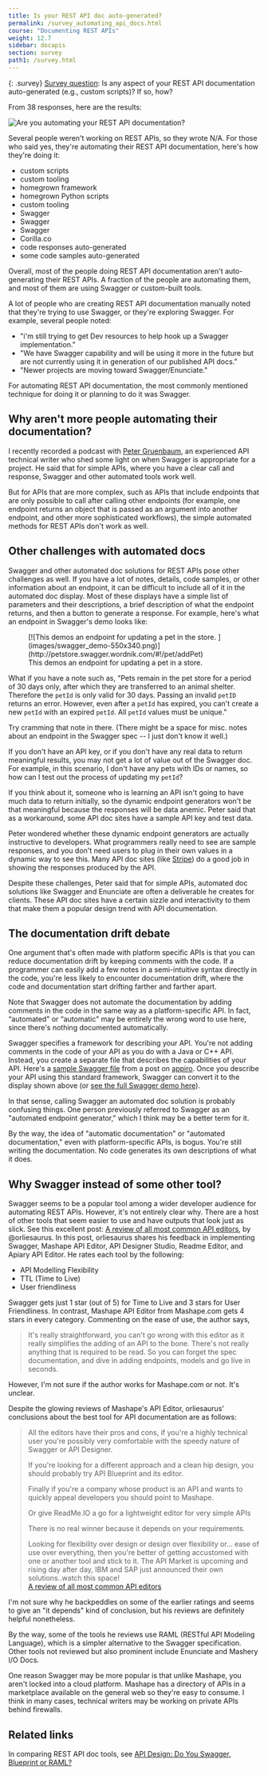 ```yaml
---
title: Is your REST API doc auto-generated?
permalink: /survey_automating_api_docs.html
course: "Documenting REST APIs"
weight: 12.7
sidebar: docapis
section: survey
path1: /survey.html
---
```


{: .survey}
[Survey question](survey_introduction.html): Is any aspect of your REST API documentation auto-generated (e.g., custom scripts)? If so, how?

From 38 responses, here are the results:

![Are you automating your REST API documentation?](images/automatingrestAPIs-550x386.png)

Several people weren't working on REST APIs, so they wrote N/A. For those who said yes, they're automating their REST API documentation, here's how they're doing it:

*   custom scripts
*   custom tooling
*   homegrown framework
*   homegrown Python scripts
*   custom tooling
*   Swagger
*   Swagger
*   Swagger
*   Corilla.co
*   code responses auto-generated
*   some code samples auto-generated

Overall, most of the people doing REST API documentation aren't auto-generating their REST APIs. A fraction of the people are automating them, and most of them are using Swagger or custom-built tools.

A lot of people who are creating REST API documentation manually noted that they're trying to use Swagger, or they're exploring Swagger. For example, several people noted:

*   "i'm still trying to get Dev resources to help hook up a Swagger implementation."
*   "We have Swagger capability and will be using it more in the future but are not currently using it in generation of our published API docs."
*   "Newer projects are moving toward Swagger/Enunciate."

For automating REST API documentation, the most commonly mentioned technique for doing it or planning to do it was Swagger.

## Why aren't more people automating their documentation?

I recently recorded a podcast with [Peter Gruenbaum](http://sdkbridge.com), an experienced API technical writer who shed some light on when Swagger is appropriate for a project. He said that for simple APIs, where you have a clear call and response, Swagger and other automated tools work well.

But for APIs that are more complex, such as APIs that include endpoints that are only possible to call after calling other endpoints (for example, one endpoint returns an object that is passed as an argument into another endpoint, and other more sophisticated workflows), the simple automated methods for REST APIs don't work as well.

## Other challenges with automated docs

Swagger and other automated doc solutions for REST APIs pose other challenges as well. If you have a lot of notes, details, code samples, or other information about an endpoint, it can be difficult to include all of it in the automated doc display. Most of these displays have a simple list of parameters and their descriptions, a brief description of what the endpoint returns, and then a button to generate a response. For example, here's what an endpoint in Swagger's demo looks like:

<figure>[![This demos an endpoint for updating a pet in the store. ](images/swagger_demo-550x340.png)](http://petstore.swagger.wordnik.com/#!/pet/addPet)

<figcaption>This demos an endpoint for updating a pet in a store.</figcaption>

</figure>

What if you have a note such as, "Pets remain in the pet store for a period of 30 days only, after which they are transferred to an animal shelter. Therefore the `petId` is only valid for 30 days. Passing an invalid `petID` returns an error. However, even after a `petId` has expired, you can't create a new `petId` with an expired `petId`. All `petId` values must be unique."

Try cramming that note in there. (There might be a space for misc. notes about an endpoint in the Swagger spec -- I just don't know it well.)

If you don't have an API key, or if you don't have any real data to return meaningful results, you may not get a lot of value out of the Swagger doc. For example, in this scenario, I don't have any pets with IDs or names, so how can I test out the process of updating my `petId`?

If you think about it, someone who is learning an API isn't going to have much data to return initially, so the dynamic endpoint generators won't be that meaningful because the responses will be data anemic. Peter said that as a workaround, some API doc sites have a sample API key and test data.

Peter wondered whether these dynamic endpoint generators are actually instructive to developers. What programmers really need to see are sample responses, and you don't need users to plug in their own values in a dynamic way to see this. Many API doc sites (like [Stripe](https://stripe.com/docs/api)) do a good job in showing the responses produced by the API.

Despite these challenges, Peter said that for simple APIs, automated doc solutions like Swagger and Enunciate are often a deliverable he creates for clients. These API doc sites have a certain sizzle and interactivity to them that make them a popular design trend with API documentation.

## The documentation drift debate

One argument that's often made with platform specific APIs is that you can reduce documentation drift by keeping comments with the code. If a programmer can easily add a few notes in a semi-intuitive syntax directly in the code, you're less likely to encounter documentation drift, where the code and documentation start drifting farther and farther apart.

Note that Swagger does not automate the documentation by adding comments in the code in the same way as a platform-specific API. In fact, “automated" or “automatic" may be entirely the wrong word to use here, since there's nothing documented automatically.

Swagger specifies a framework for describing your API. You're not adding comments in the code of your API as you do with a Java or C++ API. Instead, you create a separate file that describes the capabilities of your API. Here's a [sample Swagger file](https://github.com/appirio-tech/lc1-challenge-service/blob/85160966dbf2cc9a0023e185a8fb99f5c98b9e86/api/swagger/swagger.yaml) from a post on [appiro](http://appirio.com/category/tech-blog/2014/10/writing-documentation-first-api/). Once you describe your API using this standard framework, Swagger can convert it to the display shown above (or [see the full Swagger demo here](http://petstore.swagger.wordnik.com/)).

In that sense, calling Swagger an automated doc solution is probably confusing things. One person previously referred to Swagger as an "automated endpoint generator," which I think may be a better term for it.

By the way, the idea of "automatic documentation" or "automated documentation," even with platform-specific APIs, is bogus. You're still writing the documentation. No code generates its own descriptions of what it does.

## Why Swagger instead of some other tool?

Swagger seems to be a popular tool among a wider developer audience for automating REST APIs. However, it's not entirely clear why. There are a host of other tools that seem easier to use and have outputs that look just as slick. See this excellent post: [A review of all most common API editors](https://medium.com/@orliesaurus/a-review-of-all-most-common-api-editors-6a720dc4f4e6), by @orliesaurus. In this post, orliesaurus shares his feedback in implementing Swagger, Mashape API Editor, API Designer Studio, Readme Editor, and Apiary API Editor. He rates each tool by the following:

*   API Modelling Flexibility
*   TTL (Time to Live)
*   User friendliness

Swagger gets just 1 star (out of 5) for Time to Live and 3 stars for User Friendliness. In contrast, Mashape API Editor from Mashape.com gets 4 stars in every category. Commenting on the ease of use, the author says,

> It's really straightforward, you can't go wrong with this editor as it really simplifies the adding of an API to the bone. There's not really anything that is required to be read. So you can forget the spec documentation, and dive in adding endpoints, models and go live in seconds.

However, I'm not sure if the author works for Mashape.com or not. It's unclear.

Despite the glowing reviews of Mashape's API Editor, orliesaurus' conclusions about the best tool for API documentation are as follows:

> All the editors have their pros and cons, if you're a highly technical user you're possibly very comfortable with the speedy nature of Swagger or API Designer.
>
> If you're looking for a different approach and a clean hip design, you should probably try API Blueprint and its editor.
>
> Finally if you're a company whose product is an API and wants to quickly appeal developers you should point to Mashape.
>
> Or give ReadMe.IO a go for a lightweight editor for very simple APIs
>
> There is no real winner because it depends on your requirements.
>
> Looking for flexibility over design or design over flexibility or… ease of use over everything, then you're better of getting accustomed with one or another tool and stick to it. The API Market is upcoming and rising day after day, IBM and SAP just announced their own solutions..watch this space!  
> [A review of all most common API editors](https://medium.com/@orliesaurus/a-review-of-all-most-common-api-editors-6a720dc4f4e6)

I'm not sure why he backpeddles on some of the earlier ratings and seems to give an "it depends" kind of conclusion, but his reviews are definitely helpful nonetheless.

By the way, some of the tools he reviews use RAML (RESTful API Modeling Language), which is a simpler alternative to the Swagger specification. Other tools not reviewed but also prominent include Enunciate and Mashery I/O Docs.

One reason Swagger may be more popular is that unlike Mashape, you aren't locked into a cloud platform. Mashape has a directory of APIs in a marketplace available on the general web so they're easy to consume. I think in many cases, technical writers may be working on private APIs behind firewalls.

## Related links

In comparing REST API doc tools, see [API Design: Do You Swagger, Blueprint or RAML?](http://apievangelist.com/2014/01/16/api-design-do-you-swagger-blueprint-or-raml/)
